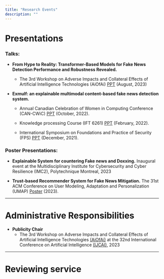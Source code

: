 ```yaml
---
title: "Research Events"
description: ""
---
```


# Presentations

### Talks:

* **From Hype to Reality: Transformer-Based Models for Fake News Detection Performance and Robustness Revealed.** <br>
     
     * The 3rd Workshop on Adverse Impacts and Collateral Effects of Artificial Intelligence Technologies (AiOfAi)  [PPT](/AiOfAi.pdf) (August, 2023)


* **Exmulf: an explainable multimodal content-based fake news detection system.** <br>
    
    * Annual Canadian Celebration of Women in Computing Conference (CAN-CWiC) [PPT](/CAN-CWIC.pdf) (October, 2022).

    * Knowledge processing Course (IFT 6261) [PPT](/FPS.pdf) (February, 2022).
    
    * International Symposium on Foundations and Practice of Security (FPS) [PPT](/FPS.pdf) (December, 2021).


### Poster Presentations: 

* **Explainable System for countering Fake news and Doxxing.**  Inaugural event at the Multidisciplinary Institute for Cybersecurity and Cyber Resilience (IMC2), Polytechnique Montreal, 2023

* **Trust-based Recommender System for Fake News Mitigation.** The 31st ACM Conference on User Modeling, Adaptation and Personalization (UMAP) [Poster](/UMAP-Poster-V2.pdf) (2023).


---

# Administrative Responsibilities

* **Publicity Chair**  
  * The 3rd Workshop on Adverse Impacts and Collateral Effects of Artificial Intelligence Technologies [(AiOfAi)](https://sites.google.com/view/aiofai2023/home) at the 32nd International Conference on Artificial Intelligence [(IJCAI)](https://ijcai-23.org/), 2023

---

# Reviewing service
<br>

